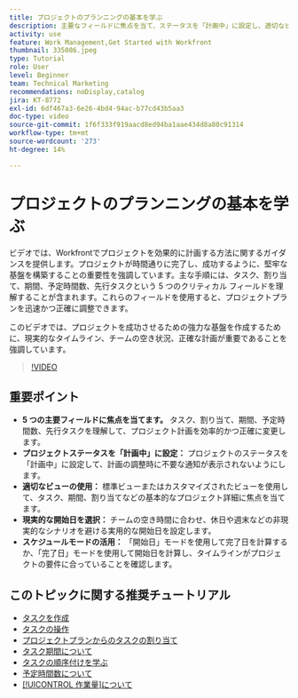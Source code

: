 ```yaml
---
title: プロジェクトのプランニングの基本を学ぶ
description: 主要なフィールドに焦点を当て、ステータスを「計画中」に設定し、適切なビューを使用し、現実的な開始日を選択し、正確なタイムラインを確保するためのスケジュールモードを活用することで、プロジェクト計画を効率化します。
activity: use
feature: Work Management,Get Started with Workfront
thumbnail: 335086.jpeg
type: Tutorial
role: User
level: Beginner
team: Technical Marketing
recommendations: noDisplay,catalog
jira: KT-8772
exl-id: 6df467a3-6e26-4bd4-94ac-b77cd43b5aa3
doc-type: video
source-git-commit: 1f6f333f919aacd8ed94ba1aae434d8a80c91314
workflow-type: tm+mt
source-wordcount: '273'
ht-degree: 14%

---
```


# プロジェクトのプランニングの基本を学ぶ

ビデオでは、Workfrontでプロジェクトを効果的に計画する方法に関するガイダンスを提供します。&#x200B; プロジェクトが時間通りに完了し、成功するように、堅牢な基盤を構築することの重要性を強調しています。&#x200B; 主な手順には、タスク、割り当て、期間、予定時間数、先行タスクという 5 つのクリティカル フィールドを理解することが含まれます。&#x200B; これらのフィールドを使用すると、プロジェクトプランを迅速かつ正確に調整できます。&#x200B;

このビデオでは、プロジェクトを成功させるための強力な基盤を作成するために、現実的なタイムライン、チームの空き状況、正確な計画が重要であることを強調しています。&#x200B;

>[!VIDEO](https://video.tv.adobe.com/v/335086/?quality=12&learn=on&enablevpops)

## 重要ポイント

* **5 つの主要フィールドに焦点を当てます。** タスク、割り当て、期間、予定時間数、先行タスクを理解して、プロジェクト計画を効率的かつ正確に変更します。&#x200B;
* **プロジェクトステータスを「計画中」に設定：** プロジェクトのステータスを「計画中」に設定して、計画の調整時に不要な通知が表示されないようにします。&#x200B;
* **適切なビューの使用：** 標準ビューまたはカスタマイズされたビューを使用して、タスク、期間、割り当てなどの基本的なプロジェクト詳細に焦点を当てます。&#x200B;
* **現実的な開始日を選択：** チームの空き時間に合わせ、休日や週末などの非現実的なシナリオを避ける実用的な開始日を設定します。&#x200B;
* **スケジュールモードの活用：** 「開始日」モードを使用して完了日を計算するか、「完了日」モードを使用して開始日を計算し、タイムラインがプロジェクトの要件に合っていることを確認します。&#x200B;



## このトピックに関する推奨チュートリアル

* [タスクを作成](/help/manage-work/tasks/how-to-create-tasks.md)
* [タスクの操作](/help/manage-work/tasks/work-with-tasks.md)
* [プロジェクトプランからのタスクの割り当て](/help/manage-work/tasks/assign-tasks-from-the-project-plan.md)
* [タスク期間について](/help/manage-work/tasks/understand-task-durations.md)
* [タスクの順序付けを学ぶ](/help/manage-work/tasks/learn-to-sequence-tasks.md)
* [予定時間数について](/help/manage-work/tasks/understand-planned-hours.md)
* [[!UICONTROL 作業量]について](/help/manage-work/tasks/understand-work-effort.md)
